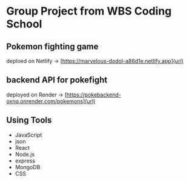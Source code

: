 # Group Project from WBS Coding School
 
## Pokemon fighting game
deploed on Netlify →
[https://marvelous-dodol-a86d1e.netlify.app](url)

## backend API for pokefight
deployed on Render →
[https://pokebackend-oxnq.onrender.com/pokemons](url)

## Using Tools
- JavaScript
- json
- React
- Node.js
- express
- MongoDB
- CSS
